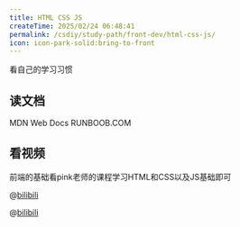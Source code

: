 ```yaml
---
title: HTML CSS JS
createTime: 2025/02/24 06:48:41
permalink: /csdiy/study-path/front-dev/html-css-js/
icon: icon-park-solid:bring-to-front
---
```


看自己的学习习惯

## 读文档

<CardGrid>
<LinkCard icon="simple-icons:mdnwebdocs" href="https://developer.mozilla.org/zh-CN/docs/Learn_web_development" title="学习 Web 开发" >MDN Web Docs</LinkCard>
<LinkCard icon="token-branded:dweb" href="https://www.runoob.com/w3cnote/web-developer-learn-path.html" title="菜鸟教程" >RUNBOOB.COM</LinkCard>
</CardGrid>

## 看视频

前端的基础看pink老师的课程学习HTML和CSS以及JS基础即可

@[bilibili](BV14J4114768)

@[bilibili](BV1Y84y1L7Nn)



